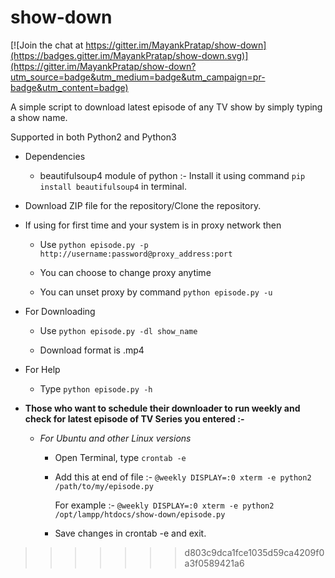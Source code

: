 # show-down

[![Join the chat at https://gitter.im/MayankPratap/show-down](https://badges.gitter.im/MayankPratap/show-down.svg)](https://gitter.im/MayankPratap/show-down?utm_source=badge&utm_medium=badge&utm_campaign=pr-badge&utm_content=badge)

A simple script to download latest episode of any TV show by simply typing a show name.

Supported in both Python2 and Python3

- Dependencies
    - beautifulsoup4 module of python :- Install it using command ```pip install beautifulsoup4``` in terminal.
    
    
- Download ZIP file for the repository/Clone the repository.

- If using for first time and your system is in proxy network then

    - Use ```python episode.py -p http://username:password@proxy_address:port```

    - You can choose to change proxy anytime
    
    - You can unset proxy by command ```python episode.py -u```
    
- For Downloading 

    - Use  ```python episode.py -dl show_name```
    
    - Download format is .mp4

- For Help
    
    - Type ```python episode.py -h```

- **Those who want to schedule their downloader to run weekly and check for latest episode of TV Series you entered :-**
    - *For Ubuntu and other Linux versions*
        
        - Open Terminal, type ```crontab -e```
        
        - Add this at end of file :- ```@weekly DISPLAY=:0 xterm -e python2 /path/to/my/episode.py```
               
            For example :- ```@weekly DISPLAY=:0 xterm -e python2 /opt/lampp/htdocs/show-down/episode.py```
               
        - Save changes in crontab -e and exit.
        
        

>>>>>>> d803c9dca1fce1035d59ca4209f0a3f0589421a6
